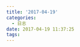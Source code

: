 ```yaml
---
title: '2017-04-19'
categories:
  - 日志
date: 2017-04-19 11:37:25
tags:
---
```











<!--more-->
